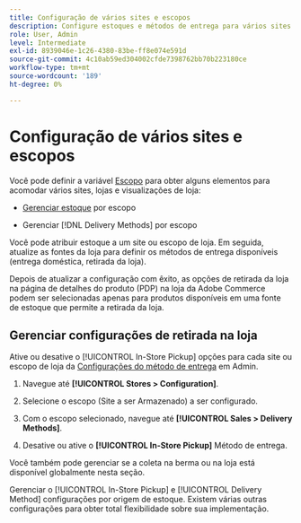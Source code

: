 ```yaml
---
title: Configuração de vários sites e escopos
description: Configure estoques e métodos de entrega para vários sites e escopos de loja.
role: User, Admin
level: Intermediate
exl-id: 8939046e-1c26-4380-83be-ff8e074e591d
source-git-commit: 4c10ab59ed304002cfde7398762bb70b223180ce
workflow-type: tm+mt
source-wordcount: '189'
ht-degree: 0%

---
```


# Configuração de vários sites e escopos

Você pode definir a variável [Escopo](https://docs.magento.com/user-guide/configuration/scope.html) para obter alguns elementos para acomodar vários sites, lojas e visualizações de loja:

- [Gerenciar estoque](https://docs.magento.com/user-guide/catalog/inventory-stock.html) por escopo

- Gerenciar [!DNL Delivery Methods] por escopo

Você pode atribuir estoque a um site ou escopo de loja. Em seguida, atualize as fontes da loja para definir os métodos de entrega disponíveis (entrega doméstica, retirada da loja).

Depois de atualizar a configuração com êxito, as opções de retirada da loja na página de detalhes do produto (PDP) na loja da Adobe Commerce podem ser selecionadas apenas para produtos disponíveis em uma fonte de estoque que permite a retirada da loja.

## Gerenciar configurações de retirada na loja

Ative ou desative o [!UICONTROL In-Store Pickup] opções para cada site ou escopo de loja da [Configurações do método de entrega](enable-general.md#delivery-methods) em Admin.

1. Navegue até **[!UICONTROL Stores > Configuration]**.

1. Selecione o escopo (Site a ser Armazenado) a ser configurado.

1. Com o escopo selecionado, navegue até **[!UICONTROL Sales > Delivery Methods]**.

1. Desative ou ative o **[!UICONTROL In-Store Pickup]** Método de entrega.

Você também pode gerenciar se a coleta na berma ou na loja está disponível globalmente nesta seção.

Gerenciar o [!UICONTROL In-Store Pickup] e [!UICONTROL Delivery Method] configurações por origem de estoque. Existem várias outras configurações para obter total flexibilidade sobre sua implementação.
